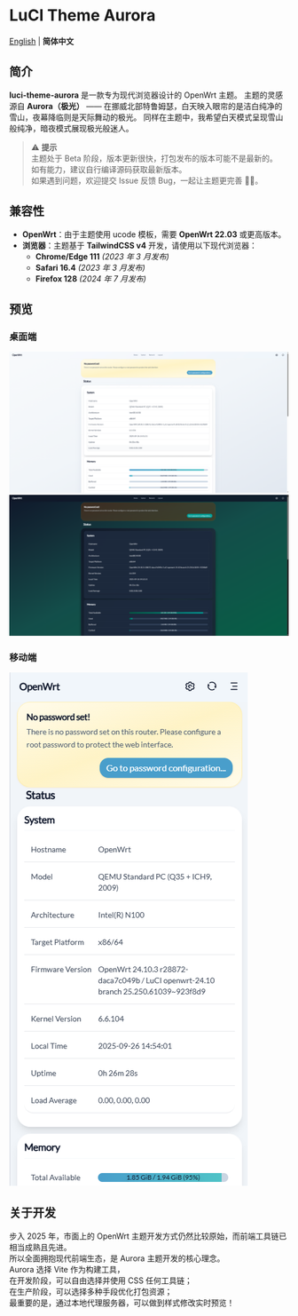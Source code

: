 # LuCI Theme Aurora

[English](README.md) | **简体中文**

## 简介

**luci-theme-aurora** 是一款专为现代浏览器设计的 OpenWrt 主题。
主题的灵感源自 **Aurora（极光）** —— 在挪威北部特鲁姆瑟，白天映入眼帘的是洁白纯净的雪山，夜幕降临则是天际舞动的极光。
同样在主题中，我希望白天模式呈现雪山般纯净，暗夜模式展现极光般迷人。

> ⚠️ **提示**  
> 主题处于 Beta 阶段，版本更新很快，打包发布的版本可能不是最新的。  
> 如有能力，建议自行编译源码获取最新版本。  
> 如果遇到问题，欢迎提交 Issue 反馈 Bug，一起让主题更完善 🙏💖。

## 兼容性

- **OpenWrt**：由于主题使用 ucode 模板，需要 **OpenWrt 22.03** 或更高版本。
- **浏览器**：主题基于 **TailwindCSS v4** 开发，请使用以下现代浏览器：
  - **Chrome/Edge 111** _(2023 年 3 月发布)_
  - **Safari 16.4** _(2023 年 3 月发布)_
  - **Firefox 128** _(2024 年 7 月发布)_

## 预览

### 桌面端

![light](./.dev/docs/preview/light.png)
![dark](./.dev/docs/preview/dark.png)

### 移动端

![mobile](./.dev/docs/preview/mobile.png)

## 关于开发

步入 2025 年，市面上的 OpenWrt 主题开发方式仍然比较原始，而前端工具链已相当成熟且先进。  
所以全面拥抱现代前端生态，是 Aurora 主题开发的核心理念。  
Aurora 选择 Vite 作为构建工具，  
在开发阶段，可以自由选择并使用 CSS 任何工具链；  
在生产阶段，可以选择多种手段优化打包资源；  
最重要的是，通过本地代理服务器，可以做到样式修改实时预览！
